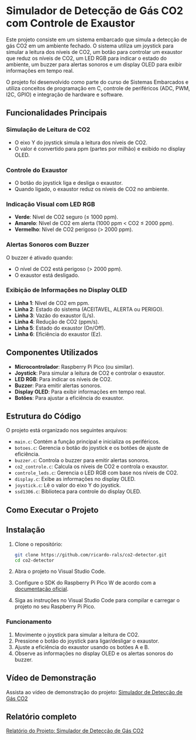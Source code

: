 # Simulador de Detecção de Gás CO2 com Controle de Exaustor

Este projeto consiste em um sistema embarcado que simula a detecção de gás CO2 em um ambiente fechado. O sistema utiliza um joystick para simular a leitura dos níveis de CO2, um botão para controlar um exaustor que reduz os níveis de CO2, um LED RGB para indicar o estado do ambiente, um buzzer para alertas sonoros e um display OLED para exibir informações em tempo real.

O projeto foi desenvolvido como parte do curso de Sistemas Embarcados e utiliza conceitos de programação em C, controle de periféricos (ADC, PWM, I2C, GPIO) e integração de hardware e software.

## Funcionalidades Principais

### Simulação de Leitura de CO2
- O eixo Y do joystick simula a leitura dos níveis de CO2.
- O valor é convertido para ppm (partes por milhão) e exibido no display OLED.

### Controle do Exaustor
- O botão do joystick liga e desliga o exaustor.
- Quando ligado, o exaustor reduz os níveis de CO2 no ambiente.

### Indicação Visual com LED RGB
- **Verde**: Nível de CO2 seguro (≤ 1000 ppm).
- **Amarelo**: Nível de CO2 em alerta (1000 ppm < CO2 ≤ 2000 ppm).
- **Vermelho**: Nível de CO2 perigoso (> 2000 ppm).

### Alertas Sonoros com Buzzer
O buzzer é ativado quando:
- O nível de CO2 está perigoso (> 2000 ppm).
- O exaustor está desligado.

### Exibição de Informações no Display OLED
- **Linha 1**: Nível de CO2 em ppm.
- **Linha 2**: Estado do sistema (ACEITAVEL, ALERTA ou PERIGO).
- **Linha 3**: Vazão do exaustor (L/s).
- **Linha 4**: Redução de CO2 (ppm/s).
- **Linha 5**: Estado do exaustor (On/Off).
- **Linha 6**: Eficiência do exaustor (Ez).

## Componentes Utilizados
- **Microcontrolador**: Raspberry Pi Pico (ou similar).
- **Joystick**: Para simular a leitura de CO2 e controlar o exaustor.
- **LED RGB**: Para indicar os níveis de CO2.
- **Buzzer**: Para emitir alertas sonoros.
- **Display OLED**: Para exibir informações em tempo real.
- **Botões**: Para ajustar a eficiência do exaustor.

## Estrutura do Código
O projeto está organizado nos seguintes arquivos:
- `main.c`: Contém a função principal e inicializa os periféricos.
- `botoes.c`: Gerencia o botão do joystick e os botões de ajuste de eficiência.
- `buzzer.c`: Controla o buzzer para emitir alertas sonoros.
- `co2_controle.c`: Calcula os níveis de CO2 e controla o exaustor.
- `controle_leds.c`: Gerencia o LED RGB com base nos níveis de CO2.
- `display.c`: Exibe as informações no display OLED.
- `joystick.c`: Lê o valor do eixo Y do joystick.
- `ssd1306.c`: Biblioteca para controle do display OLED.

## Como Executar o Projeto

## **Instalação**
1. Clone o repositório:
   ```bash
   git clone https://github.com/ricardo-rals/co2-detector.git
   cd co2-detector
   ```

2. Abra o projeto no Visual Studio Code.

3. Configure o SDK do Raspberry Pi Pico W de acordo com a [documentação oficial](https://datasheets.raspberrypi.com/pico/getting-started-with-pico.pdf).

4. Siga as instruções no Visual Studio Code para compilar e carregar o projeto no seu Raspberry Pi Pico.

### Funcionamento
1. Movimente o joystick para simular a leitura de CO2.
2. Pressione o botão do joystick para ligar/desligar o exaustor.
3. Ajuste a eficiência do exaustor usando os botões A e B.
4. Observe as informações no display OLED e os alertas sonoros do buzzer.

## Vídeo de Demonstração
Assista ao vídeo de demonstração do projeto: [Simulador de Detecção de Gás CO2](https://youtu.be/nWVuBp3Eg_Y)

## Relatório completo
[Relatório do Projeto: Simulador de Detecção de Gás CO2](https://docs.google.com/document/d/1T2vYlnPl2az3kbAuUnCv0KYfSd7e1Vl2TWFm-3X83qc/edit?usp=sharing)
